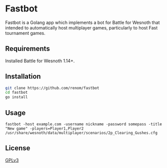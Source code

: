 # Fastbot

Fastbot is a Golang app which implements a bot for Battle for Wesnoth that intended to automatically host multiplayer games, particularly to host Fast tournament games.

## Requirements

Installed Battle for Wesnoth 1.14+.

## Installation

```bash
git clone https://github.com/renom/fastbot
cd fastbot
go install
```

## Usage

```
fastbot -host example.com -username nickname -password somepass -title "New game" -players=Player1,Player2 /usr/share/wesnoth/data/multiplayer/scenarios/2p_Clearing_Gushes.cfg
```

## License

[GPLv3](https://www.gnu.org/licenses/gpl-3.0.txt)
